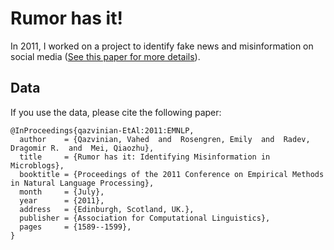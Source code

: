 # Rumor has it!
In 2011, I worked on a project to identify fake news and misinformation on social media ([See this paper for more details](https://www.aclweb.org/anthology/D11-1147)).

## Data
If you use the data, please cite the following paper:

```
@InProceedings{qazvinian-EtAl:2011:EMNLP,
  author    = {Qazvinian, Vahed  and  Rosengren, Emily  and  Radev, Dragomir R.  and  Mei, Qiaozhu},
  title     = {Rumor has it: Identifying Misinformation in Microblogs},
  booktitle = {Proceedings of the 2011 Conference on Empirical Methods in Natural Language Processing},
  month     = {July},
  year      = {2011},
  address   = {Edinburgh, Scotland, UK.},
  publisher = {Association for Computational Linguistics},
  pages     = {1589--1599},
}
```
